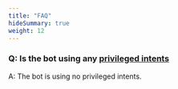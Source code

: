 ```yaml
---
title: "FAQ"
hideSummary: true
weight: 12
---
```


### Q: Is the bot using any [privileged intents](https://discord.com/developers/docs/topics/gateway#privileged-intents)
A: The bot is using no privileged intents.
